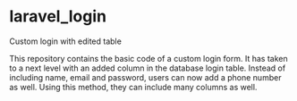# laravel_login
Custom login with edited table

This repository contains the basic code of a custom login form.
It has taken to a next level with an added column in the database login table.
Instead of including name, email and password, users can now add a phone number as well.
Using this method, they can include many columns as well.
